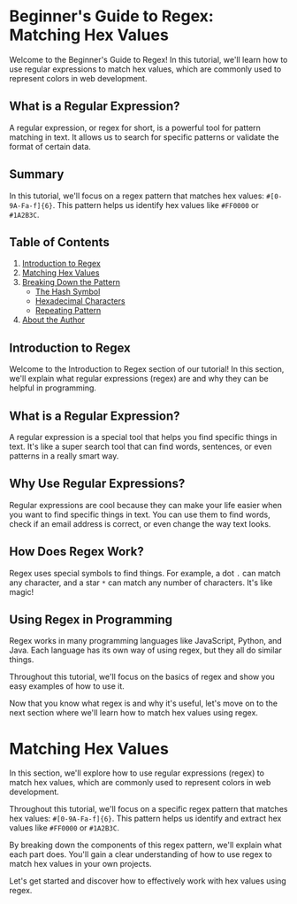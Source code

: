 # Beginner's Guide to Regex: Matching Hex Values

Welcome to the Beginner's Guide to Regex! In this tutorial, we'll learn how to use regular expressions to match hex values, which are commonly used to represent colors in web development.

## What is a Regular Expression?

A regular expression, or regex for short, is a powerful tool for pattern matching in text. It allows us to search for specific patterns or validate the format of certain data.

## Summary

In this tutorial, we'll focus on a regex pattern that matches hex values: `#[0-9A-Fa-f]{6}`. This pattern helps us identify hex values like `#FF0000` or `#1A2B3C`.

## Table of Contents

1. [Introduction to Regex](#introduction)
2. [Matching Hex Values](#matching-hex-values)
3. [Breaking Down the Pattern](#breaking-down-the-pattern)
   - [The Hash Symbol](#the-hash-symbol)
   - [Hexadecimal Characters](#hexadecimal-characters)
   - [Repeating Pattern](#repeating-pattern)
4. [About the Author](#about-the-author)


## Introduction to Regex

Welcome to the Introduction to Regex section of our tutorial! In this section, we'll explain what regular expressions (regex) are and why they can be helpful in programming.

## What is a Regular Expression?

A regular expression is a special tool that helps you find specific things in text. It's like a super search tool that can find words, sentences, or even patterns in a really smart way.

## Why Use Regular Expressions?

Regular expressions are cool because they can make your life easier when you want to find specific things in text. You can use them to find words, check if an email address is correct, or even change the way text looks.

## How Does Regex Work?

Regex uses special symbols to find things. For example, a dot `.` can match any character, and a star `*` can match any number of characters. It's like magic!

## Using Regex in Programming

Regex works in many programming languages like JavaScript, Python, and Java. Each language has its own way of using regex, but they all do similar things.

Throughout this tutorial, we'll focus on the basics of regex and show you easy examples of how to use it.

Now that you know what regex is and why it's useful, let's move on to the next section where we'll learn how to match hex values using regex.

# Matching Hex Values

In this section, we'll explore how to use regular expressions (regex) to match hex values, which are commonly used to represent colors in web development.

Throughout this tutorial, we'll focus on a specific regex pattern that matches hex values: `#[0-9A-Fa-f]{6}`. This pattern helps us identify and extract hex values like `#FF0000` or `#1A2B3C`.

By breaking down the components of this regex pattern, we'll explain what each part does. You'll gain a clear understanding of how to use regex to match hex values in your own projects.

Let's get started and discover how to effectively work with hex values using regex.
